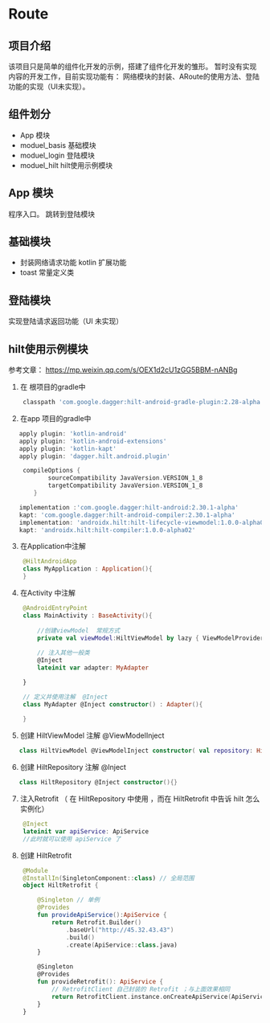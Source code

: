 # Route
## 项目介绍
该项目只是简单的组件化开发的示例，搭建了组件化开发的雏形。 暂时没有实现内容的开发工作，目前实现功能有： 网络模块的封装、ARoute的使用方法、登陆功能的实现（UI未实现）。
## 组件划分
- App 模块
- moduel_basis 基础模块
- moduel_login  登陆模块
- moduel_hilt  hilt使用示例模块
## App 模块
程序入口。
	跳转到登陆模块
## 基础模块
- 封装网络请求功能 kotlin 扩展功能
- toast 常量定义类

## 登陆模块
实现登陆请求返回功能（UI 未实现）

## hilt使用示例模块
 参考文章： https://mp.weixin.qq.com/s/OEX1d2cU1zGG5BBM-nANBg
1. 在 根项目的gradle中

```groovy
    classpath 'com.google.dagger:hilt-android-gradle-plugin:2.28-alpha'
```

2. 在app 项目的gradle中

```groovy
   apply plugin: 'kotlin-android'
   apply plugin: 'kotlin-android-extensions'
   apply plugin: 'kotlin-kapt'
   apply plugin: 'dagger.hilt.android.plugin'

    compileOptions {
           sourceCompatibility JavaVersion.VERSION_1_8
           targetCompatibility JavaVersion.VERSION_1_8
       }

   implementation :'com.google.dagger:hilt-android:2.30.1-alpha'
   kapt: 'com.google.dagger:hilt-android-compiler:2.30.1-alpha'
   implementation: 'androidx.hilt:hilt-lifecycle-viewmodel:1.0.0-alpha02'
   kapt: 'androidx.hilt:hilt-compiler:1.0.0-alpha02'

```
  
3. 在Application中注解  

```kotlin
    @HiltAndroidApp
    class MyApplication : Application(){
    }
```

4. 在Activity 中注解 
   
```kotlin
    @AndroidEntryPoint
    class MainActivity : BaseActivity(){
       
        //创建viewModel  常规方式
        private val viewModel:HiltViewModel by lazy { ViewModelProvider(this).get(HiltViewModel::class.java) }
        
        // 注入其他一般类
        @Inject
        lateinit var adapter: MyAdapter

    }

    // 定义并使用注解  @Inject
    class MyAdapter @Inject constructor() : Adapter(){
    
    }   
```   

5. 创建 HiltViewModel 注解 @ViewModelInject

```kotlin
   class HiltViewModel @ViewModelInject constructor( val repository: HiltRepository) : ViewModel() {}
```

6. 创建 HiltRepository 注解 @Inject

```kotlin
   class HiltRepository @Inject constructor(){}
```

7. 注入Retrofit （ 在 HiltRepository 中使用 ，而在 HiltRetrofit 中告诉 hilt 怎么实例化）
   
```kotlin
    @Inject
    lateinit var apiService: ApiService
    //此时就可以使用 apiService 了
```
   
8. 创建 HiltRetrofit

```kotlin
    @Module
    @InstallIn(SingletonComponent::class) // 全局范围
    object HiltRetrofit {

        @Singleton // 单例
        @Provides
        fun provideApiService():ApiService {
            return Retrofit.Builder()
                .baseUrl("http://45.32.43.43")
                .build()
                .create(ApiService::class.java)
        }

        @Singleton
        @Provides
        fun provideRetrofit(): ApiService {
            // RetrofitClient 自己封装的 Retrofit ；与上面效果相同
            return RetrofitClient.instance.onCreateApiService(ApiService::class.java)
        }
    }
```

